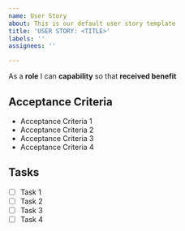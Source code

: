 ```yaml
---
name: User Story
about: This is our default user story template
title: 'USER STORY: <TITLE>'
labels: ''
assignees: ''

---
```


As a **role** I can **capability** so that **received benefit**

## Acceptance Criteria

* Acceptance Criteria 1
* Acceptance Criteria 2
* Acceptance Criteria 3
* Acceptance Criteria 4

## Tasks

- [ ] Task 1
- [ ] Task 2
- [ ] Task 3
- [ ] Task 4
